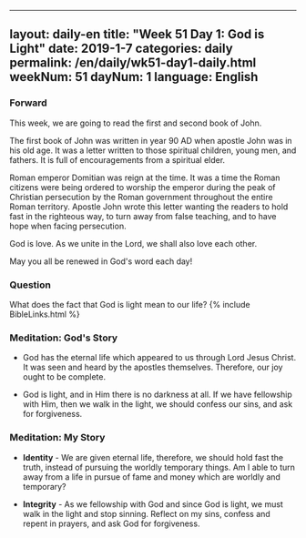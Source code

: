 
---
layout: daily-en
title: "Week 51 Day 1: God is Light"
date: 2019-1-7 
categories: daily
permalink: /en/daily/wk51-day1-daily.html
weekNum: 51
dayNum: 1
language: English
---

### Forward     
This week, we are going to read the first and second book of John.

The first book of John was written in year 90 AD when apostle John was in his old age. It was a letter written to those spiritual children, young men, and fathers. It is full of encouragements from a spiritual elder.

Roman emperor Domitian was reign at the time. It was a time the Roman citizens were being ordered to worship the emperor during the peak of Christian persecution by the Roman government throughout the entire Roman territory. Apostle John wrote this letter wanting the readers to hold fast in the righteous way, to turn away from false teaching, and to have hope when facing persecution.

God is love. As we unite in the Lord, we shall also love each other.

May you all be renewed in God's word each day!

### Question     
What does the fact that God is light mean to our life?
{% include BibleLinks.html %} 

### Meditation: God's Story   
+ God has the eternal life which appeared to us through Lord Jesus Christ. It was seen and heard by the apostles themselves. Therefore, our joy ought to be complete. 

+ God is light, and in Him there is no darkness at all. If we have fellowship with Him, then we walk in the light, we should confess our sins, and ask for forgiveness. 

### Meditation: My Story   
+ **Identity** - We are given eternal life, therefore, we should hold fast the truth, instead of pursuing the worldly temporary things. Am I able to turn away from a life in pursue of fame and money which are worldly and temporary? 

+ **Integrity** - As we fellowship with God and since God is light, we must walk in the light and stop sinning. Reflect on my sins, confess and repent in prayers, and ask God for forgiveness.
